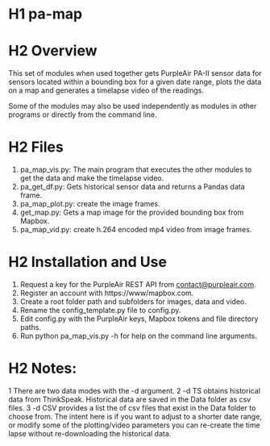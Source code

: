 # H1 pa-map
 
# H2 Overview
This set of modules when used together gets PurpleAir PA-II sensor data for sensors located within a bounding box for a given date range, plots the data on a map and generates a timelapse video of the readings.

Some of the modules may also be used independently as modules in other programs or directly from the command line.

# H2 Files
1. pa_map_vis.py: The main program that executes the other modules to get the data and make the timelapse video.
2. pa_get_df.py: Gets historical sensor data and returns a Pandas data frame.
3. pa_map_plot.py: create the image frames. 
4. get_map.py: Gets a map image for the provided bounding box from Mapbox. 
5. pa_map_vid.py: create h.264 encoded mp4 video from image frames.

# H2 Installation and Use
1. Request a key for the PurpleAir REST API from contact@purpleair.com.
2. Register an account with https://www/mapbox.com.
3. Create a root folder path and subfolders for images, data and video.
4. Rename the config_template.py file to config.py.
5. Edit config.py with the PurpleAir keys, Mapbox tokens and file directory paths.
6. Run python pa_map_vis.py -h for help on the command line arguments.

# H2 Notes:
1 There are two data modes with the -d argument. 
2 -d TS obtains historical data from ThinkSpeak. Historical data are saved in the Data folder as csv files.
3 -d CSV provides a list the of csv files that exist in the Data folder to choose from. The intent here is if you want to adjust to a shorter date range, or modify some of the plotting/video parameters you can re-create the time lapse without re-downloading the historical data.